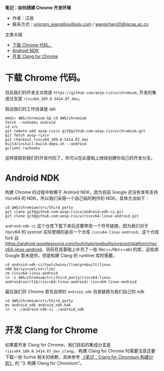 **笔记：如何搭建 Chrome 开发环境**

- 作者：汪辰
- 联系方式：<unicorn_wang@outlook.com> / <wangchen20@iscas.ac.cn>

文章大纲

<!-- TOC -->

- [下载 Chrome 代码。](#下载-chrome-代码)
- [Android NDK](#android-ndk)
- [开发 Clang for Chrome](#开发-clang-for-chrome)

<!-- /TOC -->

# 下载 Chrome 代码。

目前我们的开发主仓库是 `https://github.com/aosp-riscv/chromium`, 开发的集成分支是 `riscv64_109.0.5414.87_dev`。

假设我们的工作目录是 `$WS`
```
mkdir $WS/chromium && cd $WS/chromium
fetch --nohooks android
cd src
git remote add aosp-riscv git@github.com:aosp-riscv/chromium.git
git fetch aosp-riscv
git checkout riscv64_109.0.5414.87_dev
build/install-build-deps.sh --android
gclient runhooks
```

这样就取到我们的开发代码了，你可以在此基础上继续创建你自己的开发分支。


# Android NDK

构建 Chrome 的过程中依赖于 Android NDK，因为目前 Google 还没有发布支持 riscv64 的 NDK，所以我们采用一个自己临时制作的 NDK。具体方法如下：

```
cd $WS/chromium/src/third_party
git clone git@github.com:aosp-riscv/android-ndk-ci.git
git clone git@github.com:aosp-riscv/riscv64-linux-android.git
```

`android-ndk-ci` 这个仓库下载下来后还要修改一个符号链接，因为我们对于 riscv64 的 sysroot 实际使用的是另一个仓库 `riscv64-linux-android`，这个仓库 fork 自 <https://android.googlesource.com/toolchain/prebuilts/sysroot/platform/riscv64-linux-android>，目前在其基础上补充了一些 libc++/libc++abi 的库，这些库 Google 暂未提供，但是构建 Clang 的 runtime 库时需要。

```
cd android-ndk-ci/toolchains/llvm/prebuilt/linux-x86_64/sysroot/usr/lib/
rm riscv64-linux-android
ln -s $WS/chromium/src/third_party/riscv64-linux-android/usr/lib/riscv64-linux-android/ riscv64-linux-android 
```

最后我们将 Chrome 原先自带的 `android_ndk` 目录替换为我们自己的 ndk
```
cd $WS/chromium/src/third_party
mv android_ndk android_ndk.bak
ln -s ./android-ndk-ci ./android_ndk
```


# 开发 Clang for Chrome

如果要开发 Clang for Chrome。我们目前的集成分支是 `riscv64_109.0.5414.87_dev_clang`。
构建 Clang for Chrome 时需要注意还要下载一些 fuchia 相关的依赖，具体参考 [《笔记：Clang for Chromium 构建分析》][1] 的 "3. 构建 Clang for Chromium"。

[1]:../../articles/20230201-chrome-clang-build.md
